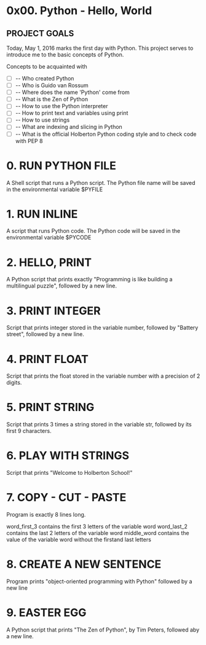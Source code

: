 # 0x00. Python - Hello, World

## PROJECT GOALS

Today, May 1, 2016 marks the first day with Python. This project serves to introduce me to the basic concepts of Python. 

Concepts to be acquainted with
* [ ] -- Who created Python
* [ ] -- Who is Guido van Rossum
* [ ] -- Where does the name 'Python' come from
* [ ] -- What is the Zen of Python
* [ ] -- How to use the Python interpreter
* [ ] -- How to print text and variables using print
* [ ] -- How to use strings
* [ ] -- What are indexing and slicing in Python
* [ ] -- What is the official Holberton Python coding style and to check code with PEP 8

# 0. RUN PYTHON FILE
A Shell script that runs a Python script. The Python file name will be saved in the environmental variable $PYFILE

# 1. RUN INLINE
A script that runs Python code. The Python code will be saved in the environmental variable $PYCODE

# 2. HELLO, PRINT
A Python script that prints exactly "Programming is like building a multilingual puzzle", followed by a new line.

# 3. PRINT INTEGER
Script that prints integer stored in the variable number, followed by "Battery street", followed by a new line.

# 4. PRINT FLOAT
Script that prints the float stored in the variable number with a precision of 2 digits.

# 5. PRINT STRING
Script that prints 3 times a string stored in the variable str, followed by its first 9 characters.

# 6. PLAY WITH STRINGS
Script that prints "Welcome to Holberton School!"

# 7. COPY - CUT - PASTE
Program is exactly 8 lines long.

word_first_3 contains the first 3 letters of the variable word
word_last_2 contains the last 2 letters of the variable word
middle_word contains the value of the variable word without the firstand last letters

# 8. CREATE A NEW SENTENCE
Program prints "object-oriented programming with Python" followed by a new line

# 9. EASTER EGG
A Python script that prints "The Zen of Python", by Tim Peters, followed aby a new line.
